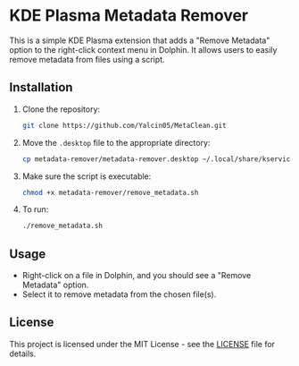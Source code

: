 # KDE Plasma Metadata Remover

This is a simple KDE Plasma extension that adds a "Remove Metadata" option to the right-click context menu in Dolphin. It allows users to easily remove metadata from files using a script.

## Installation

1. Clone the repository:
   ```bash
   git clone https://github.com/Yalcin05/MetaClean.git
   ```

2. Move the `.desktop` file to the appropriate directory:
   ```bash
   cp metadata-remover/metadata-remover.desktop ~/.local/share/kservices5/ServiceMenus/
   ```

3. Make sure the script is executable:
   ```bash
   chmod +x metadata-remover/remove_metadata.sh
   ```

4. To run:
   ```bash
   ./remove_metadata.sh
   ```

## Usage

- Right-click on a file in Dolphin, and you should see a "Remove Metadata" option.
- Select it to remove metadata from the chosen file(s).

## License

This project is licensed under the MIT License - see the [LICENSE](LICENSE) file for details.
